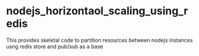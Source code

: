 # nodejs_horizontaol_scaling_using_redis
This provides skeletal code to partition resources between nodejs instances usng redis store and pub/sub as a base
